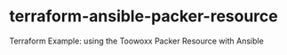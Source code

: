 # terraform-ansible-packer-resource
Terraform Example: using the Toowoxx Packer Resource with Ansible

